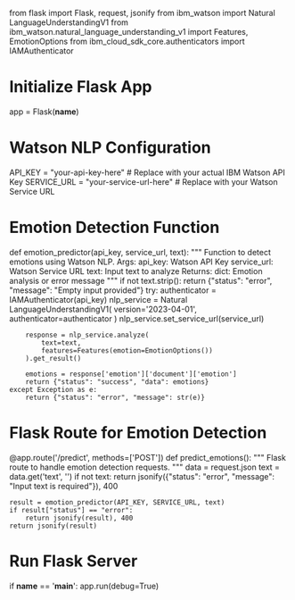 from flask import Flask, request, jsonify
from ibm_watson import Natural LanguageUnderstandingV1
from ibm_watson.natural_language_understanding_v1 import Features, EmotionOptions
from ibm_cloud_sdk_core.authenticators import IAMAuthenticator

# Initialize Flask App
app = Flask(__name__)

# Watson NLP Configuration
API_KEY = "your-api-key-here"  # Replace with your actual IBM Watson API Key
SERVICE_URL = "your-service-url-here"  # Replace with your Watson Service URL

# Emotion Detection Function
def emotion_predictor(api_key, service_url, text):
    """
    Function to detect emotions using Watson NLP.
    Args:
        api_key: Watson API Key
        service_url: Watson Service URL
        text: Input text to analyze
    Returns:
        dict: Emotion analysis or error message
    """
    if not text.strip():
        return {"status": "error", "message": "Empty input provided"}
    try:
        authenticator = IAMAuthenticator(api_key)
        nlp_service = Natural LanguageUnderstandingV1(
            version='2023-04-01',
            authenticator=authenticator
        )
        nlp_service.set_service_url(service_url)

        response = nlp_service.analyze(
            text=text,
            features=Features(emotion=EmotionOptions())
        ).get_result()

        emotions = response['emotion']['document']['emotion']
        return {"status": "success", "data": emotions}
    except Exception as e:
        return {"status": "error", "message": str(e)}

# Flask Route for Emotion Detection
@app.route('/predict', methods=['POST'])
def predict_emotions():
    """
    Flask route to handle emotion detection requests.
    """
    data = request.json
    text = data.get('text', '')
    if not text:
        return jsonify({"status": "error", "message": "Input text is required"}), 400

    result = emotion_predictor(API_KEY, SERVICE_URL, text)
    if result["status"] == "error":
        return jsonify(result), 400
    return jsonify(result)

# Run Flask Server
if __name__ == '__main__':
    app.run(debug=True)

